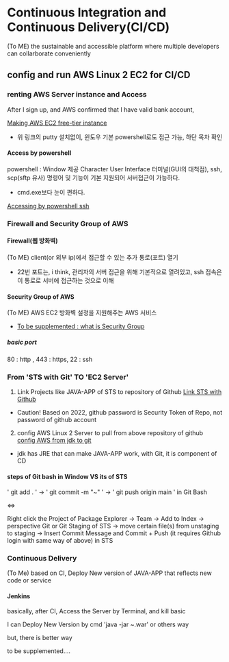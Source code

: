 # Continuous Integration and Continuous Delivery(CI/CD)
(To ME) the sustainable and accessible platform where multiple developers can collarborate conveniently

## config and run AWS Linux 2 EC2 for CI/CD

### renting AWS Server instance and Access
After I sign up, and AWS confirmed that I have valid bank account,

[Making AWS EC2 free-tier instance](https://taetaetae.github.io/2019/04/14/aws-freetier-create-and-ssh-access/)
* 위 링크의 putty 설치없이, 윈도우 기본 powershell로도 접근 가능, 하단 목차 확인

#### Access by powershell
powershell : Window 제공 Character User Interface 터미널(GUI의 대척점), ssh, scp(sftp 유사) 명령어 및 기능이 기본 지원되어 서버접근이 가능하다.

+ cmd.exe보다 눈이 편하다.

[Accessing by powershell ssh](https://docs.aws.amazon.com/ko_kr/AWSEC2/latest/UserGuide/AccessingInstancesLinux.html)

### Firewall and Security Group of AWS

#### Firewall(웹 방화벽)
(To ME) client(or 외부 ip)에서 접근할 수 있는 추가 통로(포트) 열기

* 22번 포트는, i think, 관리자의 서버 접근을 위해 기본적으로 열려있고, ssh 접속은 이 통로로 서버에 접근하는 것으로 이해

#### Security Group of AWS
(To ME) AWS EC2 방화벽 설정을 지원해주는 AWS 서비스

* [To be supplemented : what is Security Group](https://m.blog.naver.com/PostView.naver?isHttpsRedirect=true&blogId=jwyoon25&logNo=221498209697)

##### basic port
80 : http , 443 : https, 22 : ssh

### From 'STS with Git' TO 'EC2 Server'

1. Link Projects like JAVA-APP of STS to repository of Github
[Link STS with Github](https://all-record.tistory.com/163)

* Caution! Based on 2022, github password is Security Token of Repo, not password of github account

2. config AWS Linux 2 Server to pull from above repository of github
[config AWS from jdk to git](https://tigger.dev/entry/aws-git)

* jdk has JRE that can make JAVA-APP work, with Git, it is component of CD

#### steps of Git bash in Window VS its of STS
' git add . ' -> ' git commit -m "~" ' -> ' git push origin main ' in Git Bash

<=>

Right click the Project of Package Explorer
-> Team
-> Add to Index
-> perspective Git or Git Staging of STS
-> move certain file(s) from unstaging to staging
-> Insert Commit Message and Commit + Push (it requires Github login with same way of above)
in STS

### Continuous Delivery
(To Me) based on CI, Deploy New version of JAVA-APP that reflects new code or service

#### Jenkins
basically, after CI, Access the Server by Terminal, and kill basic

I can Deploy New Version by cmd 'java -jar ~.war' or others way

but, there is better way

to be supplemented....